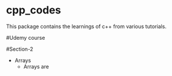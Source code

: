 # cpp_codes
This package contains the learnings of c++ from various tutorials. 

#Udemy course  

#Section-2

* Arrays
    * Arrays are 